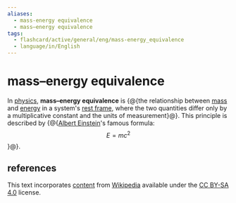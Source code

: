 ```yaml
---
aliases:
  - mass-energy equivalence
  - mass–energy equivalence
tags:
  - flashcard/active/general/eng/mass-energy_equivalence
  - language/in/English
---
```


# mass–energy equivalence

In [physics](physics.md), __mass–energy equivalence__ is {@{the relationship between [mass](mass.md) and [energy](energy.md) in a system's [rest frame](rest%20frame.md), where the two quantities differ only by a multiplicative constant and the units of measurement}@}.  This principle is described by {@{[Albert Einstein](Albert%20Einstein.md)'s famous formula: $$E = mc^2$$}@}. <!--SR:!2025-07-26,303,330!2025-06-24,264,334-->

## references

This text incorporates [content](https://en.wikipedia.org/wiki/mass–energy_equivalence) from [Wikipedia](Wikipedia.md) available under the [CC BY-SA 4.0](https://creativecommons.org/licenses/by-sa/4.0/) license.
